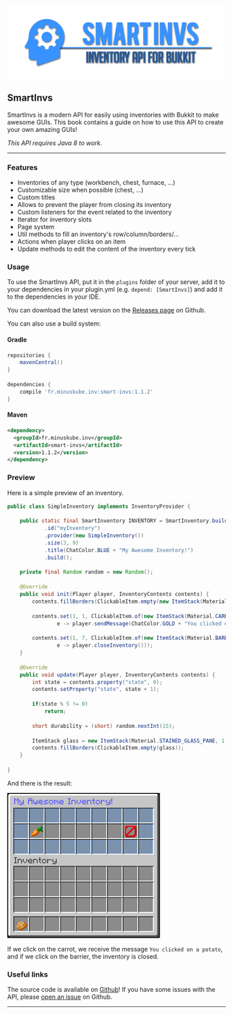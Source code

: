![](/assets/smart_invs.png)

## SmartInvs

SmartInvs is a modern API for easily using inventories with Bukkit to make awesome GUIs. This book contains a guide on how to use this API to create your own amazing GUIs!

_This API requires Java 8 to work._

---

### Features

* Inventories of any type \(workbench, chest, furnace, ...\)
* Customizable size when possible \(chest, ...\)
* Custom titles
* Allows to prevent the player from closing its inventory
* Custom listeners for the event related to the inventory
* Iterator for inventory slots
* Page system
* Util methods to fill an inventory's row/column/borders/...
* Actions when player clicks on an item
* Update methods to edit the content of the inventory every tick

### Usage
To use the SmartInvs API, put it in the `plugins` folder of your server, add it to your dependencies in your plugin.yml (e.g. `depend: [SmartInvs]`) and add it to the dependencies in your IDE.

You can download the latest version on the [Releases page](https://github.com/MinusKube/SmartInvs/releases) on Github.

You can also use a build system:
#### Gradle
```gradle
repositories {
    mavenCentral()
}

dependencies {
    compile 'fr.minuskube.inv:smart-invs:1.1.2'
}
```

#### Maven
```xml
<dependency>
  <groupId>fr.minuskube.inv</groupId>
  <artifactId>smart-invs</artifactId>
  <version>1.1.2</version>
</dependency>
```

### Preview

Here is a simple preview of an inventory.

```java
public class SimpleInventory implements InventoryProvider {

    public static final SmartInventory INVENTORY = SmartInventory.builder()
            .id("myInventory")
            .provider(new SimpleInventory())
            .size(3, 9)
            .title(ChatColor.BLUE + "My Awesome Inventory!")
            .build();

    private final Random random = new Random();

    @Override
    public void init(Player player, InventoryContents contents) {
        contents.fillBorders(ClickableItem.empty(new ItemStack(Material.STAINED_GLASS_PANE)));

        contents.set(1, 1, ClickableItem.of(new ItemStack(Material.CARROT_ITEM),
                e -> player.sendMessage(ChatColor.GOLD + "You clicked on a potato.")));

        contents.set(1, 7, ClickableItem.of(new ItemStack(Material.BARRIER),
                e -> player.closeInventory()));
    }

    @Override
    public void update(Player player, InventoryContents contents) {
        int state = contents.property("state", 0);
        contents.setProperty("state", state + 1);
        
        if(state % 5 != 0)
            return;

        short durability = (short) random.nextInt(15);

        ItemStack glass = new ItemStack(Material.STAINED_GLASS_PANE, 1, durability);
        contents.fillBorders(ClickableItem.empty(glass));
    }

}
```

And there is the result:

![](/assets/444ecfe1e103b.gif)

If we click on the carrot, we receive the message `You clicked on a potato`,
and if we click on the barrier, the inventory is closed.

### Useful links
The source code is available on [Github](https://github.com/MinusKube/SmartInvs)!
If you have some issues with the API, please [open an issue](https://github.com/MinusKube/SmartInvs/issues) on Github.

<hr>